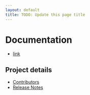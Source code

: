 ```yaml
---
layout: default
title: TODO: Update this page title
---
```


# Documentation

* [link](docs/index.md)

## Project details

* [Contributors](contributors.md)
* [Release Notes](release-notes/index.md)
